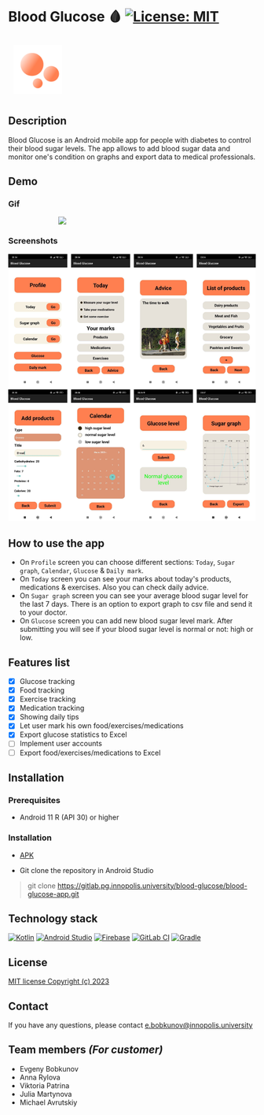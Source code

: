# Blood Glucose 🩸 [![License: MIT](https://img.shields.io/badge/License-MIT-yellow.svg)](https://opensource.org/licenses/MIT)

<img src="images/BG.png" 
width="100" hspace="10" vspace="10" style="margin-right: 10px;"> 






## Description

Blood Glucose is an Android mobile app for people with diabetes to control their blood sugar levels.
The app allows to add blood sugar data and monitor one's condition on graphs and export data to medical professionals.

## Demo

### Gif

<img src="images/demo.gif" width="300" style="display: block; margin: auto;">

### Screenshots

<img src="images/screenshots.png">

## How to use the app

- On `Profile` screen you can choose different sections: `Today`, `Sugar graph`, `Calendar`, `Glucose` & `Daily mark`. 
- On `Today` screen you can see your marks about today's products, medications & exercises. Also you can check daily advice.
- On `Sugar graph` screen you can see your average blood sugar level for the last 7 days. There is an option to export graph to csv file and send it to your doctor.
- On `Glucose` screen you can add new blood sugar level mark. After submitting you will see if your blood sugar level is normal or not: high or low.

## Features list

- [x] Glucose tracking
- [x] Food tracking
- [x] Exercise tracking
- [x] Medication tracking
- [x] Showing daily tips
- [x] Let user mark his own food/exercises/medications
- [x] Export glucose statistics to Excel
- [ ] Implement user accounts
- [ ] Export food/exercises/medications to Excel

## Installation

### Prerequisites

- Android 11 R (API 30) or higher

### Installation

- [APK](https://drive.google.com/file/d/1Pk_SiEJBOoBQEd9GFt21MID9YVSRjs3p/view?usp=drive_link)

- Git clone the repository in Android Studio
> git clone https://gitlab.pg.innopolis.university/blood-glucose/blood-glucose-app.git

## Technology stack

[![Kotlin](https://img.shields.io/badge/kotlin-%237F52FF.svg?style=for-the-badge&logo=kotlin&logoColor=white)](https://kotlinlang.org/) [![Android Studio](https://img.shields.io/badge/Android%20Studio-3DDC84.svg?style=for-the-badge&logo=android-studio&logoColor=white)](https://developer.android.com/studio) [![Firebase](https://img.shields.io/badge/firebase-%23039BE5.svg?style=for-the-badge&logo=firebase)](https://firebase.google.com/) [![GitLab CI](https://img.shields.io/badge/gitlab%20ci-%23181717.svg?style=for-the-badge&logo=gitlab&logoColor=white)](https://docs.gitlab.com/ee/ci/) [![Gradle](https://img.shields.io/badge/Gradle-02303A.svg?style=for-the-badge&logo=Gradle&logoColor=white)](https://gradle.org/)

## License

[MIT license Copyright (c) 2023](https://gitlab.pg.innopolis.university/blood-glucose/blood-glucose-app/-/blob/main/LICENSE)

## Contact

If you have any questions, please contact
[e.bobkunov@innopolis.university](mailto:e.bobkunov@innopolis.university)

## Team members _(For customer)_

- Evgeny Bobkunov
- Anna Rylova
- Viktoria Patrina
- Julia Martynova
- Michael Avrutskiy
